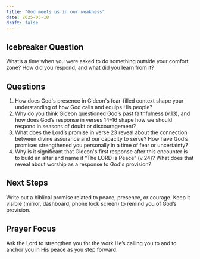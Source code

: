 ```yaml
---
title: "God meets us in our weakness"
date: 2025-05-18
draft: false
---
```


## Icebreaker Question
What’s a time when you were asked to do something outside your comfort
zone? How did you respond, and what did you learn from it?
## Questions
1. How does God's presence in Gideon's fear-filled context shape your
understanding of how God calls and equips His people?
2. Why do you think Gideon questioned God’s past faithfulness (v.13), and how
does God’s response in verses 14–16 shape how we should respond in seasons
of doubt or discouragement?
3. What does the Lord’s promise in verse 23 reveal about the connection
between divine assurance and our capacity to serve? How have God’s
promises strengthened you personally in a time of fear or uncertainty?
4. Why is it significant that Gideon's first response after this encounter is to
build an altar and name it “The LORD is Peace” (v.24)? What does that reveal
about worship as a response to God's provision?

## Next Steps
Write out a biblical promise related to
peace, presence, or courage. Keep it
visible (mirror, dashboard, phone lock screen) to remind you of God’s
provision. 

## Prayer Focus
Ask the Lord to strengthen you for the
work He’s calling you to and to anchor
you in His peace as you step forward.